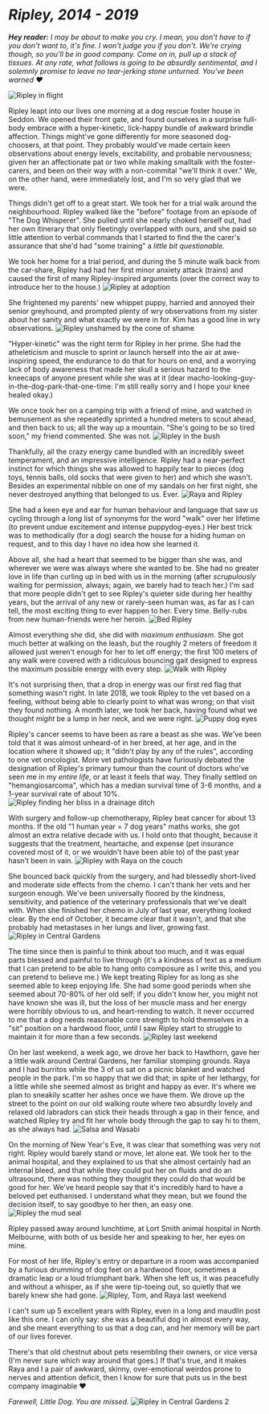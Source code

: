 # _Ripley, 2014 - 2019_

_**Hey reader:** I may be about to make you cry. 
I mean, you don't have to if you don't want to, it's fine. I won't judge you if you don't. We're crying though, so you'll be in good company. Come on in, pull up a stack of tissues. 
At any rate, what follows is going to be absurdly sentimental, and I solemnly promise to leave no tear-jerking stone unturned. You've been warned ❤️_

![Ripley in flight](./img/EaglemontDogs2_Original.jpg "Ripley in flight")

Ripley leapt into our lives one morning at a dog rescue foster house in Seddon. We opened their front gate, and found ourselves in a surprise full-body embrace with a hyper-kinetic, lick-happy bundle of awkward brindle affection. Things might've gone differently for more seasoned dog-choosers, at that point. They probably would've made certain keen observations about energy levels, excitability, and probable nervousness; given her an affectionate pat or two while making smalltalk with the foster-carers, and been on their way with a non-commital "we'll think it over." We, on the other hand, were immediately lost, and I'm so very glad that we were.


Things didn't get off to a great start. We took her for a trial walk around the neighbourhood. Ripley walked like the "before" footage from an episode of "The Dog Whisperer". She pulled until she nearly choked herself out, had her own itinerary that only fleetingly overlapped with ours, and she paid so little attention to verbal commands that I started to find the the carer's assurance that she'd had "some training" a _little bit questionable._

We took her home for a trial period, and during the 5 minute walk back from the car-share, Ripley had had her first minor anxiety attack (trains) and caused the first of many Ripley-inspired arguments (over the correct way to introduce her to the house.)
![Ripley at adoption](./img/young_ripley.jpg "Ripley at adoption")

She frightened my parents' new whippet puppy, harried and annoyed their senior greyhound, and prompted plenty of wry observations from my sister about her sanity and what exactly we were in for. Kim has a good line in wry observations.
![Ripley unshamed by the cone of shame](./img/cone_leaf.JPG "Ripley unshamed by the cone of shame")

"Hyper-kinetic" was the right term for Ripley in her prime. She had the atheleticism and muscle to sprint or launch herself into the air at awe-inspiring speed, the endurance to do that for hours on end, and a worrying lack of body awareness that made her skull a serious hazard to the kneecaps of anyone present while she was at it (dear macho-looking-guy-in-the-dog-park-that-one-time: I'm still really sorry and I hope your knee healed okay.) 

We once took her on a camping trip with a friend of mine, and watched in bemusement as she repeatedly sprinted a hundred meters to scout ahead, and then back to us; all the way up a mountain. "She's going to be so tired soon," my friend commented. She was not.
![Ripley in the bush](./img/bush_ripley.jpg)

Thankfully, all the crazy energy came bundled with an incredibly sweet temperament, and an impressive intelligence. Ripley had a near-perfect instinct for which things she was allowed to happily tear to pieces (dog toys, tennis balls, old socks that were given to her) and which she wasn't. Besides an experimental nibble on one of my sandals on her first night, she never destroyed anything that belonged to us. Ever. 
![Raya and Ripley](./img/raya_ripley.jpg)

She had a keen eye and ear for human behaviour and language that saw us cycling through a _long_ list of synonyms for the word "walk" over her lifetime (to prevent undue excitement and intense puppydog-eyes.) Her best trick was to methodically (for a dog) search the house for a hiding human on request, and to this day I have no idea how she learned it.

Above all, she had a heart that seemed to be bigger than she was, and wherever we were was always where she wanted to be. She had no greater love in life than curling up in bed with us in the morning (after _scrupulously_ waiting for permission, always; again, we barely had to teach her.) I'm sad that more people didn't get to see Ripley's quieter side during her healthy years, but the arrival of any new or rarely-seen human was, as far as I can tell, the most exciting thing to ever happen to her. Every time. Belly-rubs from new human-friends were her heroin.
![Bed Ripley](./img/bed_ripley.jpg)

Almost everything she did, she did with _maximum enthusiasm_. She got much better at walking on the leash, but the roughly 2 meters of freedom it allowed just weren't enough for her to let off energy; the first 100 meters of any walk were covered with a ridiculous bouncing gait designed to express the maximum possible energy with every step. 
![Walk with Ripley](./img/tom_walk.jpg)

It's not surprising then, that a drop in energy was our first red flag that something wasn't right. In late 2018, we took Ripley to the vet based on a feeling, without being able to clearly point to what was wrong; on that visit they found nothing. A month later, we took her back, having found what we thought _might_ be a lump in her neck, and we were right.
![Puppy dog eyes](./img/couch_puppy_dog_eyes.jpg)

Ripley's cancer seems to have been as rare a beast as she was. We've been told that it was almost unheard-of in her breed, at her age, and in the location where it showed up; it "didn't play by any of the rules", according to one vet oncologist. More vet pathologists have furiously debated the designation of Ripley's primary tumour than the count of doctors who've seen me in my _entire life_, or at least it feels that way. They finally settled on "hemangiosarcoma", which has a median survival time of 3-6 months, and a 1-year survival rate of about 10%.
![Ripley finding her bliss in a drainage ditch](./img/drainage_ditch.jpg)

With surgery and follow-up chemotherapy, Ripley beat cancer for about 13 months. If the old "1 human year = 7 dog years" maths works, she got almost an extra relative decade with us. I hold onto that thought, because it suggests that the treatment, heartache, and expense (pet insurance covered most of it, or we wouldn't have been able to) of the past year hasn't been in vain.
![Ripley with Raya on the couch](./img/raya_couch.JPG)

She bounced back quickly from the surgery, and had blessedly short-lived and moderate side effects from the chemo. I can't thank her vets and her surgeon enough. We've been universally floored by the kindness, sensitivity, and patience of the veterinary professionals that we've dealt with. When she finished her chemo in July of last year, everything looked clear. By the end of October, it became clear that it wasn't, and that she probably had metastases in her lungs and liver, growing fast.
![Ripley in Central Gardens](./img/park_ripley.jpg)

The time since then is painful to think about too much, and it was equal parts blessed and painful to live through (it's a kindness of text as a medium that I can pretend to be able to hang onto composure as I write this, and you can pretend to believe me.) We kept treating Ripley for as long as she seemed able to keep enjoying life. She had some good periods when she seemed about 70-80% of her old self; if you didn't know her, you might not have known she was ill, but the loss of her muscle mass and her energy were horribly obvious to us, and heart-rending to watch. It never occurred to me that a dog needs reasonable core strength to hold themselves in a "sit" position on a hardwood floor, until I saw Ripley start to struggle to maintain it for more than a few seconds. 
![Ripley last weekend](./img/ripley_hawthorn.jpg)

On her last weekend, a week ago, we drove her back to Hawthorn, gave her a little walk around Central Gardens, her familiar stomping grounds. Raya and I had burritos while the 3 of us sat on a picnic blanket and watched people in the park. I'm so happy that we did that; in spite of her lethargy, for a little while she seemed almost as bright and happy as ever. It's where we plan to sneakily scatter her ashes once we have them. We drove up the street to the point on our old walking route where two absurdly lovely and relaxed old labradors can stick their heads through a gap in their fence, and watched Ripley try and fit her whole body through the gap to say hi to them, as she always had.
![Salsa and Wasabi](./img/salsa_wasabi.jpg)

On the morning of New Year's Eve, it was clear that something was very not right. Ripley would barely stand or move, let alone eat. We took her to the animal hospital, and they explained to us that she almost certainly had an internal bleed, and that while they could put her on fluids and do an ultrasound, there was nothing they thought they could do that would be good for her. We've heard people say that it's incredibly hard to have a beloved pet euthanised. I understand what they mean, but we found the decision itself, to say goodbye to her then, an easy one.
![Ripley the mud seal](./img/ripley_mud_seal.jpg)

Ripley passed away around lunchtime, at Lort Smith animal hospital in North Melbourne, with both of us beside her and speaking to her, her eyes on mine. 

For most of her life, Ripley's entry or departure in a room was accompanied by a furious drumming of dog feet on a hardwood floor, sometimes a dramatic leap or a loud triumphant bark. When she left us, it was peacefully and without a whisper, as if she were tip-toeing out, so quietly that we barely knew she had gone.
![Ripley, Tom, and Raya last weekend](./img/ripley_tom_raya.jpg)

I can't sum up 5 excellent years with Ripley, even in a long and maudlin post like this one. I can only say: she was a beautiful dog in almost every way, and she meant everything to us that a dog can, and her memory will be part of our lives forever. 

There's that old chestnut about pets resembling their owners, or vice versa (I'm never sure which way around that goes.) If that's true, and it makes Raya and I a pair of awkward, skinny, over-emotional weirdos prone to nerves and attention deficit, then I know for sure that puts us in the best company imaginable ❤️

_Farewell, Little Dog. You are missed._
![Ripley in Central Gardens 2](./img/ripley_park_2.jpg)
